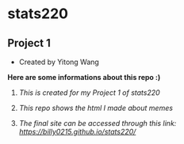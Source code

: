# stats220
## Project 1
* Created by Yitong Wang 

**Here are some informations about this repo :)** 

1. *This is created for my Project 1 of stats220* 

2. *This repo shows the html I made about memes*

3. *The final site can be accessed through this link: https://billy0215.github.io/stats220/*
